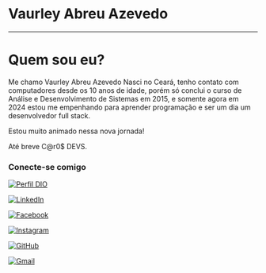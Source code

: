 
# Vaurley Abreu Azevedo


-------

# Quem sou eu?

Me chamo Vaurley Abreu Azevedo
Nasci no Ceará, tenho contato com computadores desde os 10 anos de idade, porém só conclui o curso de Análise e Desenvolvimento de Sistemas em 2015, e somente agora em 2024 estou me empenhando para aprender programação e ser um dia um desenvolvedor full stack.

Estou muito animado nessa nova jornada!

Até breve C@r0$ DEVS. 

### Conecte-se comigo



[![Perfil DIO](https://img.shields.io/badge/-Meu%20Perfil%20na%20DIO-30A3DC?style=for-the-badge)](https://https://www.dio.me/users/vaurley4)


[![LinkedIn](https://img.shields.io/badge/LinkedIn-0077B5?style=for-the-badge&logo=linkedin&logoColor=white)](https://www.linkedin.com/in/vaurley-abreu-azevedo-265a8b20b/)

[![Facebook](https://img.shields.io/badge/Facebook-1877F2?style=for-the-badge&logo=facebook&logoColor=white)](https://www.facebook.com/vaurley)

[![Instagram](https://img.shields.io/badge/-Instagram-%23E4405F?style=for-the-badge&logo=instagram&logoColor=white)](https://www.instagram.com/vaurley/)

[![GitHub](https://img.shields.io/badge/GitHub-100000?style=for-the-badge&logo=github&logoColor=white)](https://github.com/Vaurley)

[![Gmail](https://img.shields.io/badge/Gmail-333333?style=for-the-badge&logo=gmail&logoColor=red)](mailto:vaurley4@gmail.com)

